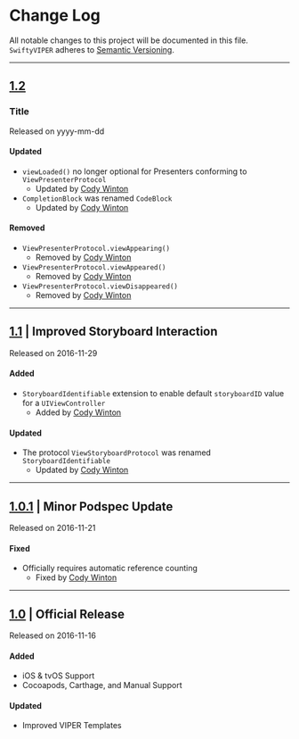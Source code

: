 # Change Log
All notable changes to this project will be documented in this file.
`SwiftyVIPER` adheres to [Semantic Versioning](http://semver.org/).

---

## [1.2](https://github.com/codytwinton/SwiftyVIPER/releases/tag/1.2)
### Title
Released on yyyy-mm-dd

#### Updated
- `viewLoaded()` no longer optional for Presenters conforming to `ViewPresenterProtocol`
	- Updated by [Cody Winton](https://github.com/codytwinton)
- `CompletionBlock` was renamed `CodeBlock`
	- Updated by [Cody Winton](https://github.com/codytwinton)

#### Removed
- `ViewPresenterProtocol.viewAppearing()`
	- Removed by [Cody Winton](https://github.com/codytwinton)
- `ViewPresenterProtocol.viewAppeared()`
	- Removed by [Cody Winton](https://github.com/codytwinton)
- `ViewPresenterProtocol.viewDisappeared()`
	- Removed by [Cody Winton](https://github.com/codytwinton)

---

## [1.1](https://github.com/codytwinton/SwiftyVIPER/releases/tag/1.1) | Improved Storyboard Interaction
Released on 2016-11-29

#### Added
- `StoryboardIdentifiable` extension to enable default `storyboardID` value for a `UIViewController`
	- Added by [Cody Winton](https://github.com/codytwinton)

#### Updated
- The protocol `ViewStoryboardProtocol` was renamed `StoryboardIdentifiable`
	- Updated by [Cody Winton](https://github.com/codytwinton)

---

## [1.0.1](https://github.com/codytwinton/SwiftyVIPER/releases/tag/1.0.1) | Minor Podspec Update
Released on 2016-11-21

#### Fixed
- Officially requires automatic reference counting
	- Fixed by [Cody Winton](https://github.com/codytwinton)

---

## [1.0](https://github.com/codytwinton/SwiftyVIPER/releases/tag/1.0) | Official Release
Released on 2016-11-16

#### Added
- iOS & tvOS Support
- Cocoapods, Carthage, and Manual Support

#### Updated
- Improved VIPER Templates
